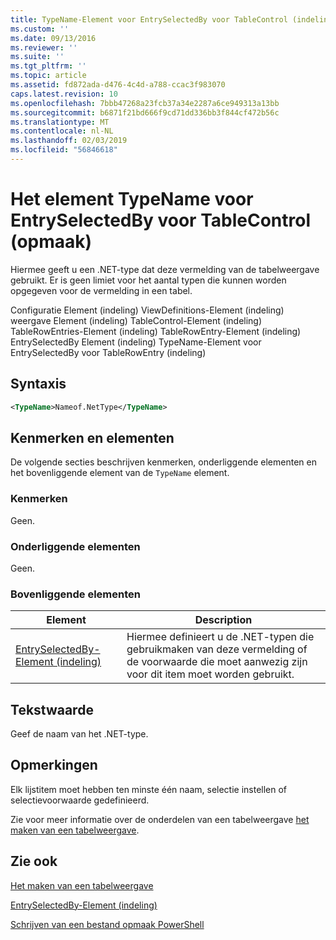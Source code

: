 ```yaml
---
title: TypeName-Element voor EntrySelectedBy voor TableControl (indeling) | Microsoft Docs
ms.custom: ''
ms.date: 09/13/2016
ms.reviewer: ''
ms.suite: ''
ms.tgt_pltfrm: ''
ms.topic: article
ms.assetid: fd872ada-d476-4c4d-a788-ccac3f983070
caps.latest.revision: 10
ms.openlocfilehash: 7bbb47268a23fcb37a34e2287a6ce949313a13bb
ms.sourcegitcommit: b6871f21bd666f9cd71dd336bb3f844cf472b56c
ms.translationtype: MT
ms.contentlocale: nl-NL
ms.lasthandoff: 02/03/2019
ms.locfileid: "56846618"
---
```

# <a name="typename-element-for-entryselectedby-for-tablecontrol-format"></a>Het element TypeName voor EntrySelectedBy voor TableControl (opmaak)

Hiermee geeft u een .NET-type dat deze vermelding van de tabelweergave gebruikt. Er is geen limiet voor het aantal typen die kunnen worden opgegeven voor de vermelding in een tabel.

Configuratie Element (indeling) ViewDefinitions-Element (indeling) weergave Element (indeling) TableControl-Element (indeling) TableRowEntries-Element (indeling) TableRowEntry-Element (indeling) EntrySelectedBy Element (indeling) TypeName-Element voor EntrySelectedBy voor TableRowEntry (indeling)

## <a name="syntax"></a>Syntaxis

```xml
<TypeName>Nameof.NetType</TypeName>
```

## <a name="attributes-and-elements"></a>Kenmerken en elementen

De volgende secties beschrijven kenmerken, onderliggende elementen en het bovenliggende element van de `TypeName` element.

### <a name="attributes"></a>Kenmerken

Geen.

### <a name="child-elements"></a>Onderliggende elementen

Geen.

### <a name="parent-elements"></a>Bovenliggende elementen

|Element|Description|
|-------------|-----------------|
|[EntrySelectedBy-Element (indeling)](./entryselectedby-element-for-tablerowentry-for-tablecontrol-format.md)|Hiermee definieert u de .NET-typen die gebruikmaken van deze vermelding of de voorwaarde die moet aanwezig zijn voor dit item moet worden gebruikt.|

## <a name="text-value"></a>Tekstwaarde

Geef de naam van het .NET-type.

## <a name="remarks"></a>Opmerkingen

Elk lijstitem moet hebben ten minste één naam, selectie instellen of selectievoorwaarde gedefinieerd.

Zie voor meer informatie over de onderdelen van een tabelweergave [het maken van een tabelweergave](./creating-a-table-view.md).

## <a name="see-also"></a>Zie ook

[Het maken van een tabelweergave](./creating-a-table-view.md)

[EntrySelectedBy-Element (indeling)](./entryselectedby-element-for-tablerowentry-for-tablecontrol-format.md)

[Schrijven van een bestand opmaak PowerShell](./writing-a-powershell-formatting-file.md)
